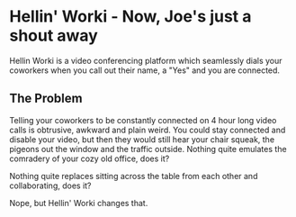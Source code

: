 # Hellin' Worki - Now, Joe's just a shout away

Hellin Worki is a video conferencing platform which seamlessly dials your coworkers when you call out their name, a  "Yes" and you are connected. 

## The Problem

Telling your coworkers to be constantly connected on 4 hour long video calls is obtrusive, awkward and plain weird. You could stay connected and disable your video, but then they would still hear your chair squeak, the pigeons out the window and the traffic outside. Nothing quite emulates the comradery of your cozy old office, does it?

Nothing quite replaces sitting across the table from each other and collaborating, does it? 

Nope, but Hellin' Worki changes that. 

